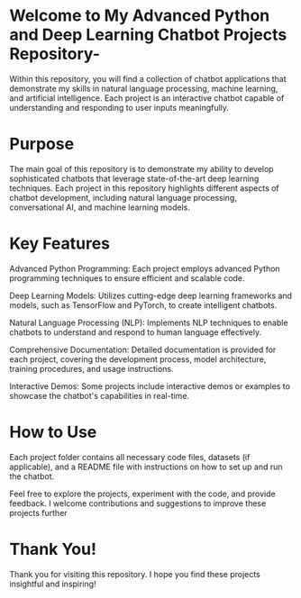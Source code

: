 # Welcome to My Advanced Python and Deep Learning Chatbot Projects Repository-

Within this repository, you will find a collection of chatbot applications that demonstrate my skills in natural language processing, machine learning, and artificial intelligence. Each project is an interactive chatbot capable of understanding and responding to user inputs meaningfully.

# Purpose

The main goal of this repository is to demonstrate my ability to develop sophisticated chatbots that leverage state-of-the-art deep learning techniques. Each project in this repository highlights different aspects of chatbot development, including natural language processing, conversational AI, and machine learning models.

# Key Features

Advanced Python Programming: Each project employs advanced Python programming techniques to ensure efficient and scalable code.

Deep Learning Models: Utilizes cutting-edge deep learning frameworks and models, such as TensorFlow and PyTorch, to create intelligent chatbots.

Natural Language Processing (NLP): Implements NLP techniques to enable chatbots to understand and respond to human language effectively.

Comprehensive Documentation: Detailed documentation is provided for each project, covering the development process, model architecture, training procedures, and usage instructions.

Interactive Demos: Some projects include interactive demos or examples to showcase the chatbot's capabilities in real-time.


# How to Use

Each project folder contains all necessary code files, datasets (if applicable), and a README file with instructions on how to set up and run the chatbot.

Feel free to explore the projects, experiment with the code, and provide feedback. I welcome contributions and suggestions to improve these projects further

# Thank You!

Thank you for visiting this repository. I hope you find these projects insightful and inspiring!

